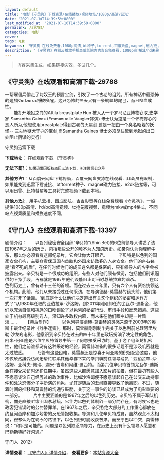 ```yaml
---
layout: default
title: '电影《守灵狗》下载资源/在线播放/视频地址/1080p/高清/蓝光'
date: "2021-07-10T14:39:59+0800"
last_modified_at: "2021-07-10T14:39:59+0800"
permalink: /29788/
categories: 电影
cover:
tags: 电影
keywords: '守灵狗,在线免费看,1080p高清,bt种子,torrent,百度云盘,magnet,磁力链,迅雷下载资源'
description: '《守灵狗》在线云播放手机西瓜影院吉吉影音免费看，1080p高清bd/hd未删减完整版和tc抢先枪版，mkv/mp4格式，附带bt/torrent种子、magnet/磁力链、百度云盘、网盘资源迅雷下载链接'
---
```


>内容采集生成，如果链接失效，多试几个。


## 《守灵狗》在线观看和高清下载-29788

一帮雇佣兵偷走了匈奴王的预言宝剑，引发了一个古老的诅咒。所有神话中最恐怖的造物Cerberus将被唤醒。这只恐怖的三头犬有一条蜿蜒的尾巴，而且嗜血成性。<br />　　能打开地狱之门的Attila breastplate Hun 被人从一个罗马尼亚博物窃取,史学家 Samantha Gaines (Emmanuelle Vaugier饰演) 博士认为这是一个怀有野心的恶人所为,他想使用breastplate得到古老的火星剑,这是一把由一个臭名昭着的妖怪-- 三头地狱犬守护的宝剑,而Samantha Gaines 博士必须尽快赶到地狱的出口处阻止阴谋的实行!


守灵狗迅雷下载

**下载地址**： [在线观看下载 《守灵狗》](https://www.993dy.com//vod-detail-id-18923.html) 


**无法下载?**：`如果迅雷因版权原因无法下载，关注微信公众号 `

**其他方法1**：从百度云网盘下载视频，百度云网盘支持在线观看，非会员有限制，如果能找到迅雷下载链接、bt/torrent种子、magnet磁力链接、e2dk链接等，可以用迅雷、比特彗星等工具将完整视频下载到本地。

**其他方法2**：用手机云播、西瓜影院、吉吉影音等在线免费观看《守灵狗》，一般提供1080p高清、hd/bd高清视频、tc抢先版视频，视频为mkv或mp4格式，不同站点视频质量和播放速度不同。


## 《守门人》在线观看和高清下载-13397

剧情介绍：　　以色列秘密安全组织“辛贝特”(Shin Bet)的6位前领导人讲述了该国1967年之后的历史，包括那些公开的和不为人知的历史。如果你认为你理解中东，那么你必须看看这部纪录片，它会让你大开眼界。   　　辛贝特是以色列的国家安全机构，主要负责保卫国内首脑和外国来访政客的人身安全。他们的座右铭是“看不见的盾”，在任何时候他们的成员姓名都是保密的，只有领导人的名字会被披露出来。辛贝特是一个很成功的组织，有些人对他们颇有微词，包括他们刑讯逼供的不择手段，再有就是1995年他们没能阻止对当时总统拉宾的暗杀。  　　在以色列历史上，曾有过十三任的首领。而在过去三十年里，只有六个人有资格统领这个机构。此前，他们从未接受过任何采访，在导演德赫-莫雷赫的镜头前，他们第一次打开了话匣。“到底是什么让他们决定道出有关这个组织的秘密和运作方式？”从1980年任职的亚伯拉罕-沙洛姆，到2011年刚刚卸任的尤瓦尔-迪斯金，他们以充满自信和挑衅的口吻谈论了以色列的秘密行动、审讯手段和反恐措施。这些处于机构最高级别的人，深知许多政权内幕，而未来在他们眼中却是一片黯淡……  　　【幕后制作】  　　以色列导演德赫-莫雷赫的灵感来源于2003年的奥斯卡最佳纪录片《战争迷雾》。那时，莫雷赫刚刚制作完关于以色列前总理阿里埃勒·沙龙的电影，他意识到辛贝特在过去的四十年里在政坛扮演了决定性的角色。阿米-阿亚隆是六位辛贝特首领中第一个同意接受采访的。基于这个组织的机密性，他们之前谁都没有这种采访的经验，莫雷赫准备的很多话题不是涉及机密就是太过敏感。  　　尽管有这些困难，莫雷赫还是惊喜于阿亚隆的积极配合态度，他不仅欣然接受访问还帮忙联系其他幸存下来的辛贝特前任领导成员：亚伯拉罕-沙洛姆、亚科夫-佩瑞、迦米-吉隆和阿维-迪西特。而第六位辛贝特首领尤瓦尔-迪斯金在接受采访时还在任期中。虽然这些人都愿意加入影片的拍摄，但在最初有些人不愿意谈论自己经历过的政治事件，比如沙洛姆便不愿意谈起自己在公交车劫持事件和处决恐怖分子中扮演的角色，尤其是随后的丑闻直接导致了他离职。不过，随着时间的推移和莫雷赫的沟通与鼓励，关于这一事件的访谈已经成为了电影重要的一部分。  　　片中主要涵盖的是1967年之后的以色列历史。辛贝特不属于军队机构，而是直接听命于国家总统，它作为以色列体制的一部分而存在，有时候它也是政客犯错误时的公共替罪羊。在1967年之后，辛贝特绝大部分的工作重心都放在约旦河西岸和加沙地带的反恐情报收集。导演和几位辛贝特成员，虽然观点不太相同，但都认为在现今的路径下，以色列很可能收获苦果。而至于巴以冲突，莫雷赫说：“和平是可能的。问题是以色列缺乏领导力，在历史上没有什么领导人愿意和巴勒斯特好好沟通。”


守门人 (2012)

**详情查看**： [《守门人》详情介绍](/movie/13397/)， **查看更多**：[本站资源大全](/movie/t/all/)

